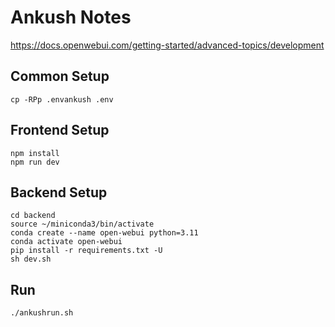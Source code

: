 # Ankush Notes

https://docs.openwebui.com/getting-started/advanced-topics/development

## Common Setup

```
cp -RPp .envankush .env
```

## Frontend Setup
```
npm install
npm run dev
```

## Backend Setup
```
cd backend
source ~/miniconda3/bin/activate
conda create --name open-webui python=3.11
conda activate open-webui
pip install -r requirements.txt -U
sh dev.sh
```

## Run
```
./ankushrun.sh
```
